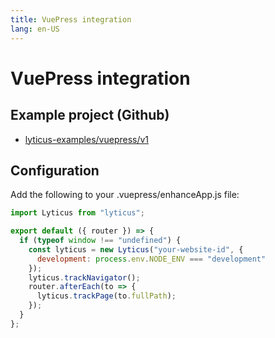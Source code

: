 ```yaml
---
title: VuePress integration
lang: en-US
---
```


# VuePress integration

## Example project (Github)

- [lyticus-examples/vuepress/v1](https://github.com/byteboomers/lyticus-examples/tree/master/vuepress/v1)
## Configuration

Add the following to your .vuepress/enhanceApp.js file:

```javascript
import Lyticus from "lyticus";

export default ({ router }) => {
  if (typeof window !== "undefined") {
    const lyticus = new Lyticus("your-website-id", {
      development: process.env.NODE_ENV === "development"
    });
    lyticus.trackNavigator();
    router.afterEach(to => {
      lyticus.trackPage(to.fullPath);
    });
  }
};
```

